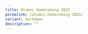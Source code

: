 ```yaml
---
title: Alumni Homecoming 2025
permalink: /alumni-homecoming-2025/
variant: markdown
description: ""
---
```

